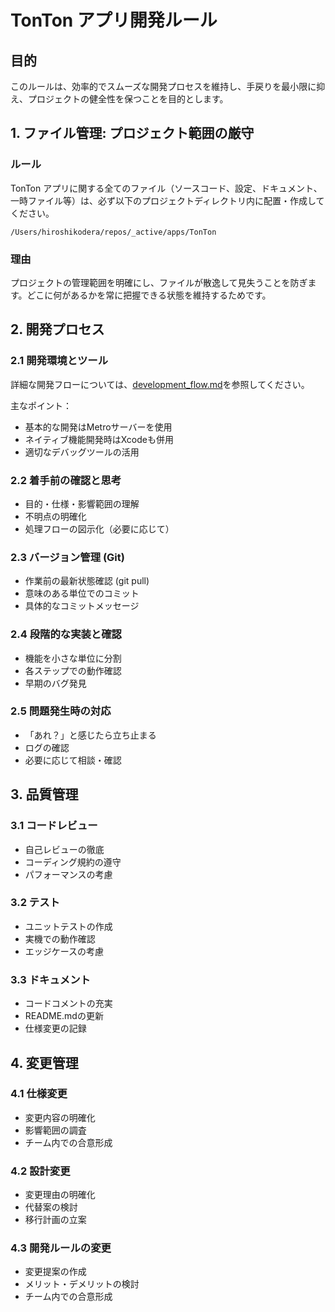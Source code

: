 # TonTon アプリ開発ルール

## 目的
このルールは、効率的でスムーズな開発プロセスを維持し、手戻りを最小限に抑え、プロジェクトの健全性を保つことを目的とします。

## 1. ファイル管理: プロジェクト範囲の厳守

### ルール
TonTon アプリに関する全てのファイル（ソースコード、設定、ドキュメント、一時ファイル等）は、必ず以下のプロジェクトディレクトリ内に配置・作成してください。
```
/Users/hiroshikodera/repos/_active/apps/TonTon
```

### 理由
プロジェクトの管理範囲を明確にし、ファイルが散逸して見失うことを防ぎます。どこに何があるかを常に把握できる状態を維持するためです。

## 2. 開発プロセス

### 2.1 開発環境とツール
詳細な開発フローについては、[development_flow.md](./development_flow.md)を参照してください。

主なポイント：
- 基本的な開発はMetroサーバーを使用
- ネイティブ機能開発時はXcodeも併用
- 適切なデバッグツールの活用

### 2.2 着手前の確認と思考
- 目的・仕様・影響範囲の理解
- 不明点の明確化
- 処理フローの図示化（必要に応じて）

### 2.3 バージョン管理 (Git)
- 作業前の最新状態確認 (git pull)
- 意味のある単位でのコミット
- 具体的なコミットメッセージ

### 2.4 段階的な実装と確認
- 機能を小さな単位に分割
- 各ステップでの動作確認
- 早期のバグ発見

### 2.5 問題発生時の対応
- 「あれ？」と感じたら立ち止まる
- ログの確認
- 必要に応じて相談・確認

## 3. 品質管理

### 3.1 コードレビュー
- 自己レビューの徹底
- コーディング規約の遵守
- パフォーマンスの考慮

### 3.2 テスト
- ユニットテストの作成
- 実機での動作確認
- エッジケースの考慮

### 3.3 ドキュメント
- コードコメントの充実
- README.mdの更新
- 仕様変更の記録

## 4. 変更管理

### 4.1 仕様変更
- 変更内容の明確化
- 影響範囲の調査
- チーム内での合意形成

### 4.2 設計変更
- 変更理由の明確化
- 代替案の検討
- 移行計画の立案

### 4.3 開発ルールの変更
- 変更提案の作成
- メリット・デメリットの検討
- チーム内での合意形成 